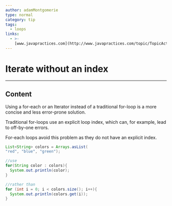 ```yaml
---
author: adamMontgomerie
type: normal
category: tip
tags:
  - loops
links:
  - >-
    [www.javapractices.com](http://www.javapractices.com/topic/TopicAction.do?Id=88){website}
---
```


# Iterate without an index


---

## Content

Using a for-each or an Iterator instead of a traditional for-loop is a more concise and less error-prone solution. 

Traditional for-loops use an explicit loop index, which can, for example, lead to off-by-one errors. 

For-each loops avoid this problem as they do not have an explicit index.

```java
List<String> colors = Arrays.asList(
"red", "blue", "green");

//use
for(String color : colors){
  System.out.println(color);
}

//rather than
for (int i = 0; i < colors.size(); i++){
  System.out.println(colors.get(i));
}

```
 
